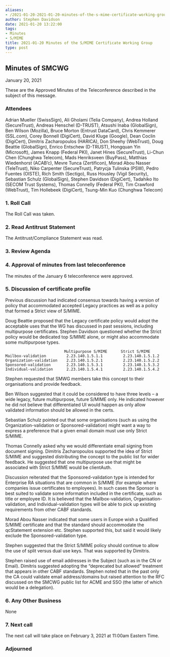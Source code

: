 ```yaml
---
aliases:
- /2021-01-20-2021-01-20-minutes-of-the-s-mime-certificate-working-group/
author: Stephen Davidson
date: 2021-01-20 13:22:00
tags:
- Minutes
- S/MIME
title: 2021-01-20 Minutes of the S/MIME Certificate Working Group
type: post
---
```


## Minutes of SMCWG 

January 20, 2021

These are the Approved Minutes of the Teleconference described in the subject of this message.

### Attendees 

Adrian Mueller (SwissSign), Ali Gholami (Telia Company), Andrea Holland (SecureTrust), Andreas Henschel (D-TRUST), Atsushi Inaba (GlobalSign), Ben Wilson (Mozilla), Bruce Morton (Entrust DataCard), Chris Kemmerer (SSL.com), Corey Bonnell (DigiCert), David Kluge (Google), Dean Coclin (DigiCert), Dimitris Zacharopoulos (HARICA), Don Sheehy (WebTrust), Doug Beattie (GlobalSign), Enrico Entschew (D-TRUST), Hongquan Yin (Microsoft), James Knapp (Federal PKI), Janet Hines (SecureTrust), Li-Chun Chen (Chunghwa Telecom), Mads Henriksveen (BuyPass), Matthias Wiedenhorst (ACAB’c), Mevre Tunca (Zertificon), Morad Abou Nasser (TeleTrust), Niko Carpenter (SecureTrust), Patrycja Tulinska (PSW), Pedro Fuentes (OISTE), Rich Smith (Sectigo), Russ Housley (Vigil Security), Sebastian Schulz (GlobalSign), Stephen Davidson (DigiCert), Tadahiko Ito (SECOM Trust Systems), Thomas Connelly (Federal PKI), Tim Crawford (WebTrust), Tim Hollebeek (DigiCert), Tsung-Min Kuo (Chunghwa Telecom)

### 1. Roll Call 

The Roll Call was taken.

### 2. Read Antitrust Statement 

The Antitrust/Compliance Statement was read.

### 3. Review Agenda 

### 4. Approval of minutes from last teleconference 

The minutes of the January 6 teleconference were approved.

### 5. Discussion of certificate profile 

Previous discussion had indicated consensus towards having a version of policy that accommodated accepted Legacy practices as well as a policy that formed a Strict view of S/MIME.

Doug Beattie proposed that the Legacy certificate policy would adopt the acceptable uses that the WG has discussed in past sessions, including multipurpose certificates. Stephen Davidson questioned whether the Strict policy would be dedicated top S/MIME alone, or might also accommodate some multipurpose types.

```
                          Multipurpose S/MIME      Strict S/MIME 
Mailbox-validation         2.23.140.1.5.1.1         2.23.140.1.5.1.2 
Organization-validation    2.23.140.1.5.2.1         2.23.140.1.5.2.2 
Sponsored-validation       2.23.140.1.5.3.1         2.23.140.1.5.3.2 
Individual-validation      2.23.140.1.5.4.1         2.23.140.1.5.4.2
```

Stephen requested that SMWG members take this concept to their organisations and provide feedback.

Ben Wilson suggested that it could be considered to have three levels – a wide legacy, future multipurpose, future S/MIME only. He indicated however he did not believe that differentiated UI would happen as only allow validated information should be allowed in the certs.

Sebastian Schulz pointed out that some organisations (such as using the Organization-validation or Sponsored-validation) might want a way to express a preference that a given email domain must use only Strict S/MIME.

Thomas Connelly asked why we would differentiate email signing from document signing. Dimitris Zacharopoulos supported the idea of Strict S/MIME and suggested distributing the concept to the public list for wider feedback. He suggested that one multipurpose use that might be associated with Strict S/MIME would be clientAuth.

Discussion reiterated that the Sponsored-validation type is intended for Enterprise RA situations that are common in S/MIME (for example where companies issue certificates to employees). In such cases the Sponsor is best suited to validate some information included in the certificate, such as title or employee ID. It is believed that the Mailbox-validation, Organisation-validation, and Individual-validation types will be able to pick up existing requirements from other CABF standards.

Morad Abou Nasser indicated that some users in Europe wish a Qualified S/MIME certificate and that the standard should accommodate the qcStatement extension etc. Stephen supported this, but said it would likely exclude the Sponsored-validation type.

Stephen suggested that the Strict S/MIME policy should continue to allow the use of split versus dual use keys. That was supported by Dimitris.

Stephen raised use of email addresses in the Subject (such as in the CN or Email). Dimitris suggested adopting the “deprecated but allowed” treatment that appears in other CABF standards. Stephen noted that in the past only the CA could validate email address/domains but raised attention to the RFC discussed on the SMCWG public list for ACME and SSO (the latter of which would be a delegation).

### 6. Any Other Business 

None

### 7. Next call 

The next call will take place on February 3, 2021 at 11:00am Eastern Time.

### Adjourned